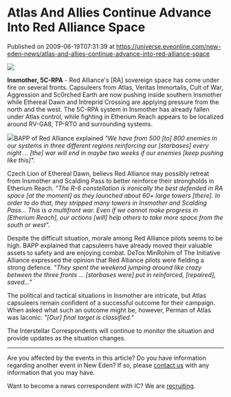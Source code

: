 # Atlas And Allies Continue Advance Into Red Alliance Space
Published on 2009-06-19T07:31:39 at https://universe.eveonline.com/new-eden-news/atlas-and-allies-continue-advance-into-red-alliance-space

![](http://www.eve-ic.net/media/assets/icarticlebanner.png)  
  
 **Insmother, 5C-RPA** \- Red Alliance's [RA] sovereign space has come under fire on several fronts. Capsuleers from Atlas, Veritas Immortalis, Cult of War, Aggression and Sc0rched Earth are now pushing inside southern Insmother while Ethereal Dawn and Intreprid Crossing are applying pressure from the north and the west. The 5C-RPA system in Insmother has already fallen under Atlas control, while fighting in Etherium Reach appears to be localized around RV-GA8, TP-RTO and surrounding systems.  
  
[![](http://www.eve-ic.net/media/articles/3142/rasiegedthumb.png)](http://www.eve-ic.net/media/igbd/igbd.php?faction=ic&url=http://www.eve-ic.net/media/articles/3142/rasieged.png)BAPP of Red Alliance explained _"We have from 500 [to] 800 enemies in our systems in three different regions reinforcing our [starbases] every night ... [the] war will end in maybe two weeks if our enemies [keep pushing like this]"._  
  
Czech Lion of Ethereal Dawn, believs Red Alliance may possibly retreat from Insmother and Scalding Pass to better reinforce their strongholds in Etherium Reach. _"The R-6 constellation is ironically the best defended in RA space [at the moment] as they launched about 60+ large towers [there]. In order to do that, they stripped many towers in Insmother and Scalding Pass... This is a multifront war. Even if we cannot make progress in [Etherium Reach], our actions [will] help others to take more space from the south or west"._  
  
Despite the difficult situation, morale among Red Alliance pilots seems to be high. BAPP explained that capsuleers have already moved their valuable assets to safety and are enjoying combat. DeTox MinRohim of The Initiative Alliance expressed the opinion that Red Alliance pilots were fielding a strong defence. _"They spent the weekend jumping around like crazy between the three fronts ... [starbases were] put in reinforced, [repaired], saved..."_  
  
The political and tactical situations in Insmother are intricate, but Atlas capsuleers remain confident of a successful outcome for their campaign. When asked what such an outcome might be, however, Perman of Atlas was laconic: _"[Our] final target is classified."_  
  
The Interstellar Correspondents will continue to monitor the situation and provide updates as the situation changes.

* * *

Are you affected by the events in this article? Do you have information regarding another event in New Eden? If so, please [contact us](http://myeve.eve-online.com/news.asp?a=submitrp) with any information that you may have.  
  
Want to become a news correspondent with IC? We are [recruiting](http://www.eveonline.com/isd.asp).
